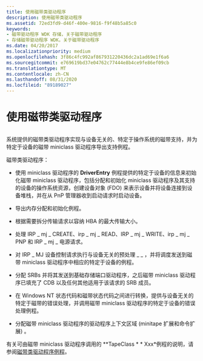 ```yaml
---
title: 使用磁带类驱动程序
description: 使用磁带类驱动程序
ms.assetid: 72ed3fd9-d46f-400e-9816-f9f48b5a85c0
keywords:
- 磁带驱动程序 WDK 存储，关于磁带驱动程序
- 存储磁带驱动程序 WDK，关于磁带驱动程序
ms.date: 04/20/2017
ms.localizationpriority: medium
ms.openlocfilehash: 3f86c4fc992af867931220436dc2a1ad69e1f6a6
ms.sourcegitcommit: e769619bd37e04762c77444e8b4ce9fe86ef09cb
ms.translationtype: MT
ms.contentlocale: zh-CN
ms.lasthandoff: 08/31/2020
ms.locfileid: "89189027"
---
```

# <a name="using-the-tape-class-driver"></a>使用磁带类驱动程序


## <span id="ddk_using_the_tape_class_driver_kg"></span><span id="DDK_USING_THE_TAPE_CLASS_DRIVER_KG"></span>


系统提供的磁带类驱动程序实现与设备无关的、特定于操作系统的磁带支持，并为特定于设备的磁带 miniclass 驱动程序导出支持例程。

磁带类驱动程序：

-   使用 miniclass 驱动程序的 **DriverEntry** 例程提供的特定于设备的信息来初始化磁带 miniclass 驱动程序，包括分配和初始化 miniclass 驱动程序及其支持的设备的操作系统资源，创建设备对象 (FDO) 来表示设备并将设备连接到设备堆栈，并在从 PnP 管理器收到启动请求时启动设备。

-   导出内存分配和初始化例程。

-   根据需要拆分传输请求以容纳 HBA 的最大传输大小。

-   处理 IRP \_ mj \_ CREATE、irp \_ mj \_ READ、IRP \_ mj \_ WRITE、irp \_ mj \_ PNP 和 IRP \_ mj \_ 电源请求。

-   对 IRP \_ MJ 设备控制请求执行与设备无关的预处理 \_ \_ ，并将调度发送到磁带 miniclass 驱动程序中相应的特定于设备的例程。

-   分配 SRBs 并将其发送到基础存储端口驱动程序，之后磁带 miniclass 驱动程序已填充了 CDB 以及任何其他适用于该请求的 SRB 成员。

-   在 Windows NT 状态代码和磁带状态代码之间进行转换，提供与设备无关的特定于磁带的错误处理，并调用磁带 miniclass 驱动程序的特定于设备的错误处理例程。

-   分配磁带 miniclass 驱动程序的驱动程序上下文区域 (minitape 扩展和命令扩展) 。

有关可由磁带 miniclass 驱动程序调用的 **TapeClass * * Xxx*例程的说明，请参阅[磁带类驱动程序例程](/windows-hardware/drivers/ddi/index)。

 

